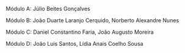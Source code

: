 Módulo A: Júlio Beites Gonçalves

Módulo B: João Duarte Laranjo Cerquido, Norberto Alexandre Nunes

Módulo C: Daniel Constantino Faria, João Augusto Moreira

Módulo D: João Luis Santos, Lídia Anais Coelho Sousa
